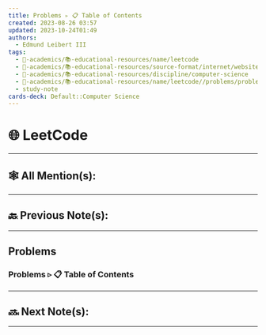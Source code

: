 ```yaml
---
title: Problems ▹ 📋 Table of Contents
created: 2023-08-26 03:57
updated: 2023-10-24T01:49
authors:
  - Edmund Leibert III
tags:
  - 🔴-academics/📚-educational-resources/name/leetcode
  - 🔴-academics/📚-educational-resources/source-format/internet/website
  - 🔴-academics/📚-educational-resources/discipline/computer-science
  - 🔴-academics/📚-educational-resources/name/leetcode//problems/problems-▹-📋-table-of-contents
  - study-note
cards-deck: Default::Computer Science
---
```


#  🌐 LeetCode

---

## 🕸️ All Mention(s): 

---

## 🔙 Previous Note(s):

---

##  Problems

### Problems  ▹ 📋 Table of Contents

---

## 🔜 Next Note(s):

---

